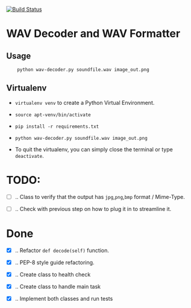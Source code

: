 [![Build Status](https://travis-ci.org/chess-seventh/2017-hepia-noaa.svg?branch=master)](https://travis-ci.org/chess-seventh/2017-hepia-noaa)

# WAV Decoder and WAV Formatter

## Usage

```
    python wav-decoder.py soundfile.wav image_out.png
```

## Virtualenv

- `virtualenv venv` to create a Python Virtual Environment.

- `source apt-venv/bin/activate`

- `pip install -r requirements.txt`

- `python wav-decoder.py soundfile.wav image_out.png`

- To quit the virtualenv, you can simply close the terminal or type `deactivate`.



# TODO:


- [ ] .. Class to verify that the output has `jpg`,`png`,`bmp` format / Mime-Type.
- [ ] .. Check with previous step on how to plug it in to streamline it.


# Done


- [x] .. Refactor `def decode(self)` function.
- [x] .. PEP-8 style guide refactoring.
- [x] .. Create class to health check
- [x] .. Create class to handle main task
- [x] .. Implement both classes and run tests

